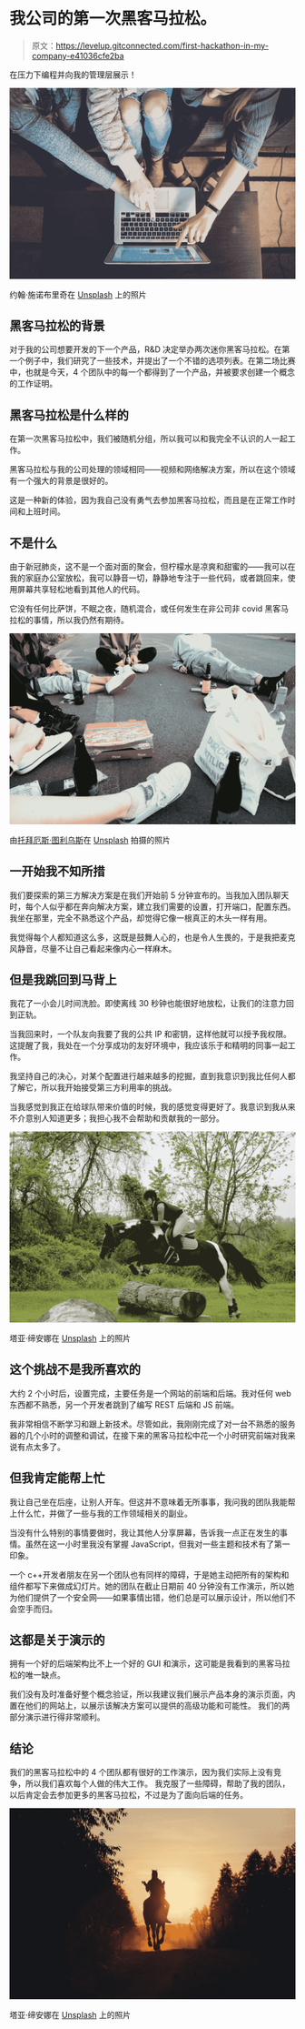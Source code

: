 # 我公司的第一次黑客马拉松。

> 原文：<https://levelup.gitconnected.com/first-hackathon-in-my-company-e41036cfe2ba>

在压力下编程并向我的管理层展示！

![](img/2e56a270888a9a86322abf8e7f8cf0e7.png)

约翰·施诺布里奇在 [Unsplash](https://unsplash.com/s/photos/work-team?utm_source=unsplash&utm_medium=referral&utm_content=creditCopyText) 上的照片

## 黑客马拉松的背景

对于我的公司想要开发的下一个产品，R&D 决定举办两次迷你黑客马拉松。在第一个例子中，我们研究了一些技术，并提出了一个不错的选项列表。在第二场比赛中，也就是今天，4 个团队中的每一个都得到了一个产品，并被要求创建一个概念的工作证明。

## 黑客马拉松是什么样的

在第一次黑客马拉松中，我们被随机分组，所以我可以和我完全不认识的人一起工作。

黑客马拉松与我的公司处理的领域相同——视频和网络解决方案，所以在这个领域有一个强大的背景是很好的。

这是一种新的体验，因为我自己没有勇气去参加黑客马拉松，而且是在正常工作时间和上班时间。

## 不是什么

由于新冠肺炎，这不是一个面对面的聚会，但柠檬水是凉爽和甜蜜的——我可以在我的家庭办公室放松，我可以静音一切，静静地专注于一些代码，或者跳回来，使用屏幕共享轻松地看到其他人的代码。

它没有任何比萨饼，不眠之夜，随机混合，或任何发生在非公司非 covid 黑客马拉松的事情，所以我仍然有期待。

![](img/dbcb56c29e1c75f2971adc11063fe4ad.png)

由[托拜厄斯·图利乌斯](https://unsplash.com/@tobiastu?utm_source=unsplash&utm_medium=referral&utm_content=creditCopyText)在 [Unsplash](https://unsplash.com/s/photos/pizza-people?utm_source=unsplash&utm_medium=referral&utm_content=creditCopyText) 拍摄的照片

## 一开始我不知所措

我们要探索的第三方解决方案是在我们开始前 5 分钟宣布的。当我加入团队聊天时，每个人似乎都在奔向解决方案，建立我们需要的设置，打开端口，配置东西。我坐在那里，完全不熟悉这个产品，却觉得它像一根真正的木头一样有用。

我觉得每个人都知道这么多，这既是鼓舞人心的，也是令人生畏的，于是我把麦克风静音，尽量不让自己看起来像内心一样麻木。

## 但是我跳回到马背上

我花了一小会儿时间洗脸。即使离线 30 秒钟也能很好地放松，让我们的注意力回到正轨。

当我回来时，一个队友向我要了我的公共 IP 和密钥，这样他就可以授予我权限。这提醒了我，我处在一个分享成功的友好环境中，我应该乐于和精明的同事一起工作。

我坚持自己的决心，对某个配置进行越来越多的挖掘，直到我意识到我比任何人都了解它，所以我开始接受第三方利用率的挑战。

当我感觉到我正在给球队带来价值的时候，我的感觉变得更好了。我意识到我从来不介意别人知道更多；我担心我不会帮助和贡献我的一部分。

![](img/bc21b3a3ebc61a8572be86e63f9489d0.png)

塔亚·缔安娜在 [Unsplash](https://unsplash.com/s/photos/horse-jump?utm_source=unsplash&utm_medium=referral&utm_content=creditCopyText) 上的照片

## 这个挑战不是我所喜欢的

大约 2 个小时后，设置完成，主要任务是一个网站的前端和后端。我对任何 web 东西都不熟悉，另一个开发者跳到了编写 REST 后端和 JS 前端。

我非常相信不断学习和跟上新技术。尽管如此，我刚刚完成了对一台不熟悉的服务器的几个小时的调整和调试，在接下来的黑客马拉松中花一个小时研究前端对我来说有点太多了。

## 但我肯定能帮上忙

我让自己坐在后座，让别人开车。但这并不意味着无所事事，我问我的团队我能帮上什么忙，并做了一些与我的工作领域相关的副业。

当没有什么特别的事情要做时，我让其他人分享屏幕，告诉我一点正在发生的事情。虽然在这一小时里我没有掌握 JavaScript，但我对一些主题和技术有了第一印象。

一个 c++开发者朋友在另一个团队也有同样的障碍，于是她主动把所有的架构和组件都写下来做成幻灯片。她的团队在截止日期前 40 分钟没有工作演示，所以她为他们提供了一个安全网——如果事情出错，他们总是可以展示设计，所以他们不会空手而归。

## 这都是关于演示的

拥有一个好的后端架构比不上一个好的 GUI 和演示，这可能是我看到的黑客马拉松的唯一缺点。

我们没有及时准备好整个概念验证，所以我建议我们展示产品本身的演示页面，内置在他们的网站上，以展示该解决方案可以提供的高级功能和可能性。
我们的两部分演示进行得非常顺利。

## 结论

我们的黑客马拉松中的 4 个团队都有很好的工作演示，因为我们实际上没有竞争，所以我们喜欢每个人做的伟大工作。
我克服了一些障碍，帮助了我的团队，以后肯定会去参加更多的黑客马拉松，不过是为了面向后端的任务。

![](img/ffed048a44da73bf38bbad407bd42faf.png)

塔亚·缔安娜在 [Unsplash](https://unsplash.com/s/photos/horse-jump?utm_source=unsplash&utm_medium=referral&utm_content=creditCopyText) 上的照片